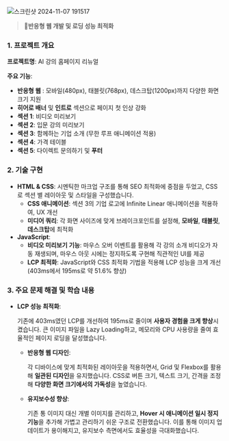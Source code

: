 ![스크린샷 2024-11-07 191517](https://github.com/user-attachments/assets/a3399933-3640-4c53-92f1-6a006ae8393d)
> **🚀반응형 웹 개발 및 로딩 성능 최적화**
> 

### 1. 프로젝트 개요

**프로젝트명**: AI 강의 홈페이지 리뉴얼

**주요 기능**:

- **반응형 웹** : 모바일(480px), 태블릿(768px), 데스크탑(1200px)까지 다양한 화면 크기 지원
- **히어로 배너** 및 **인트로** 섹션으로 페이지 첫 인상 강화
- **섹션 1**: 비디오 미리보기
- **섹션 2**: 입문 강의 미리보기
- **섹션 3**: 함께하는 기업 소개 (무한 루프 애니메이션 적용)
- **섹션 4**: 가격 테이블
- **섹션 5**: 다이렉트 문의하기 및 **푸터**

### 2. 기술 구현

- **HTML & CSS**: 시멘틱한 마크업 구조를 통해 SEO 최적화에 중점을 두었고, CSS로 섹션 별 레이아웃 및 스타일을 구성했습니다.
    - **CSS 애니메이션**: 섹션 3의 기업 로고에 Infinite Linear 애니메이션을 적용하여, UX 개선
    - **미디어 쿼리**: 각 화면 사이즈에 맞게 브레이크포인트를 설정해, **모바일**, **태블릿**, **데스크탑**에 최적화
- **JavaScript**:
    - **비디오 미리보기 기능**: 마우스 오버 이벤트를 활용해 각 강의 소개 비디오가 자동 재생되며, 마우스 아웃 시에는 정지하도록 구현해 직관적인 UI를 제공
    - **LCP 최적화**: JavaScript와 CSS 최적화 기법을 적용해 LCP 성능을 크게 개선(403ms에서 195ms로 약 51.6% 향상)

### 3. 주요 문제 해결 및 학습 내용

- **LCP 성능 최적화**:
    
    기존에 403ms였던 LCP를 개선하여 195ms로 줄이며 **사용자 경험을 크게 향상**시켰습니다. 큰 이미지 파일을 Lazy Loading하고, 메모리와 CPU 사용량을 줄여 효율적인 페이지 로딩을 달성했습니다.
    
    - **반응형 웹 디자인**:
        
        각 디바이스에 맞게 최적화된 레이아웃을 적용하면서, Grid 및 Flexbox를 활용해 **일관된 디자인**을 유지했습니다. CSS로 버튼 크기, 텍스트 크기, 간격을 조정해 **다양한 화면 크기에서의 가독성**을 높였습니다.
        
    - **유지보수성 향상**:
        
        기존 통 이미지 대신 개별 이미지를 관리하고, **Hover 시 애니메이션 일시 정지 기능**을 추가해 가볍고 관리하기 쉬운 구조로 전환했습니다. 이를 통해 이미지 업데이트가 용이해지고, 유지보수 측면에서도 효율성을 극대화했습니다.
        
